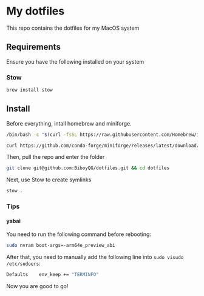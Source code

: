 # My dotfiles

This repo contains the dotfiles for my MacOS system

## Requirements

Ensure you have the following installed on your system

### Stow 

```bash
brew install stow
```

## Install

Before everything, intall homebrew and miniforge.

```bash
/bin/bash -c "$(curl -fsSL https://raw.githubusercontent.com/Homebrew/install/HEAD/install.sh)"
```

```bash
curl https://github.com/conda-forge/miniforge/releases/latest/download/Miniforge3-MacOSX-arm64.sh | sh
```

Then, pull the repo and enter the folder

```bash
git clone git@github.com:BiboyQG/dotfiles.git && cd dotfiles
```

Next, use Stow to create symlinks

```bash
stow .
```

### Tips

#### yabai

You need to run the following command before rebooting:

```bash
sudo nvram boot-args=-arm64e_preview_abi
```

After that, you need to manually add the following line into `sudo visudo /etc/sudoers`:

```bash
Defaults	env_keep += "TERMINFO"
```

Now you are good to go!
